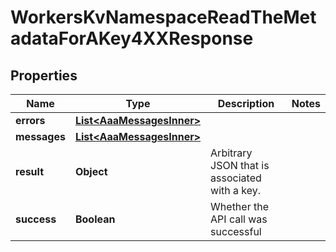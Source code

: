 

# WorkersKvNamespaceReadTheMetadataForAKey4XXResponse


## Properties

| Name | Type | Description | Notes |
|------------ | ------------- | ------------- | -------------|
|**errors** | [**List&lt;AaaMessagesInner&gt;**](AaaMessagesInner.md) |  |  |
|**messages** | [**List&lt;AaaMessagesInner&gt;**](AaaMessagesInner.md) |  |  |
|**result** | **Object** | Arbitrary JSON that is associated with a key. |  |
|**success** | **Boolean** | Whether the API call was successful |  |



